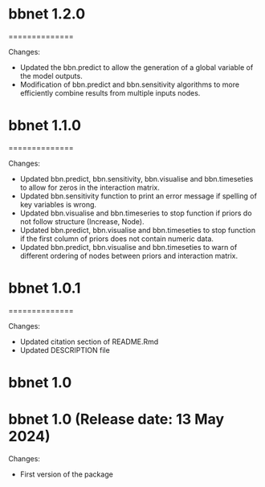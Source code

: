 # bbnet 1.2.0

==============

Changes:
* Updated the bbn.predict to allow the generation of a global variable of the model outputs.
* Modification of bbn.predict and bbn.sensitivity algorithms to more efficiently combine results from multiple inputs nodes.

# bbnet 1.1.0

==============

Changes:
* Updated bbn.predict, bbn.sensitivity, bbn.visualise and bbn.timeseties to allow for zeros in the interaction matrix.
* Updated bbn.sensitivity function to print an error message if spelling of key variables is wrong.
* Updated bbn.visualise and bbn.timeseries to stop function if priors do not follow structure (Increase, Node).
* Updated bbn.predict, bbn.visualise and bbn.timeseties to stop function if the first column of priors does not contain numeric data.
* Updated bbn.predict, bbn.visualise and bbn.timeseties to warn of different ordering of nodes between priors and interaction matrix.

# bbnet 1.0.1

==============

Changes:

* Updated citation section of README.Rmd
* Updated DESCRIPTION file


# bbnet 1.0

bbnet 1.0 (Release date: 13 May 2024)
==============

Changes:

* First version of the package
